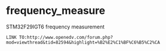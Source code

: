 # frequency_measure
STM32F29IGT6 frequency measurement

```
LINK TO:http://www.openedv.com/forum.php?mod=viewthread&tid=82594&highlight=%B2%E2%C1%BF%C6%B5%C2%CA
```

